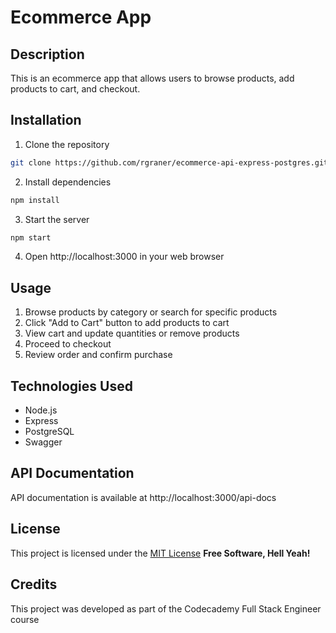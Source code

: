 # Ecommerce App

## Description
This is an ecommerce app that allows users to browse products, add products to cart, and checkout.

## Installation
1. Clone the repository

```sh
git clone https://github.com/rgraner/ecommerce-api-express-postgres.git
```
2. Install dependencies
```sh
npm install
```
3. Start the server
```sh
npm start
```
4. Open http://localhost:3000 in your web browser

## Usage
1. Browse products by category or search for specific products
2. Click "Add to Cart" button to add products to cart
3. View cart and update quantities or remove products
4. Proceed to checkout
5. Review order and confirm purchase

## Technologies Used
- Node.js
- Express
- PostgreSQL
- Swagger

## API Documentation
API documentation is available at http://localhost:3000/api-docs

## License
This project is licensed under the [MIT License](https://opensource.org/license/mit)
**Free Software, Hell Yeah!**

## Credits
This project was developed as part of the Codecademy Full Stack Engineer course


